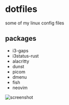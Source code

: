 # dotfiles
some of my linux config files

## packages
- i3-gaps
- i3status-rust
- alacritty
- dunst
- picom
- dmenu
- fish
- neovim

![screenshot](https://user-images.githubusercontent.com/65072072/178594963-1c37d563-fa2b-446a-a7bd-97e95d6f418c.png)
